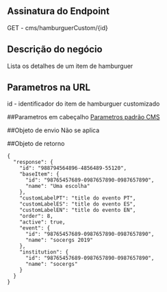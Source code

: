 ## Assinatura do Endpoint

GET - cms/hamburguerCustom/{id}

## Descrição do negócio
Lista os detalhes de um item de hamburguer

## Parametros na URL
id - identificador do item de hamburguer customizado

##Parametros em cabeçalho
[Parametros padrão CMS](/API-\(Endpoints\)/Parametros-padrão-CMS)

##Objeto de envio
Não se aplica

##Objeto de retorno

```
{
  "response": {
    "id": "988794564896-4856489-55120",
    "baseItem": {
      "id": "98765457689-0987657890-0987657890",
      "name": "Uma escolha"
    },
    "customLabelPT": "title do evento PT",
    "customLabelES": "title do evento ES",
    "customLabelEN": "title do evento EN",
    "order": 8,
    "active": true,
    "event": {
      "id": "98765457689-0987657890-0987657890",
      "name": "socergs 2019"
    },
    "institution": {
      "id": "98765457689-0987657890-0987657890",
      "name": "socergs"
    }
  }
}
```